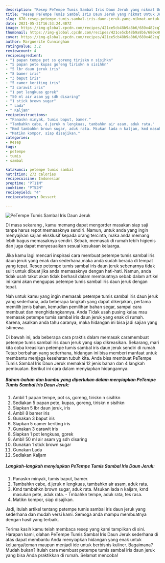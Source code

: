 ```yaml
---
description: "Resep PeTempe Tumis Sambal Iris Daun Jeruk yang nikmat Untuk Jualan"
title: "Resep PeTempe Tumis Sambal Iris Daun Jeruk yang nikmat Untuk Jualan"
slug: 670-resep-petempe-tumis-sambal-iris-daun-jeruk-yang-nikmat-untuk-jualan
date: 2021-05-21T16:53:24.407Z
image: https://img-global.cpcdn.com/recipes/421ce5cb48b9a8b6/680x482cq70/petempe-tumis-sambal-iris-daun-jeruk-foto-resep-utama.jpg
thumbnail: https://img-global.cpcdn.com/recipes/421ce5cb48b9a8b6/680x482cq70/petempe-tumis-sambal-iris-daun-jeruk-foto-resep-utama.jpg
cover: https://img-global.cpcdn.com/recipes/421ce5cb48b9a8b6/680x482cq70/petempe-tumis-sambal-iris-daun-jeruk-foto-resep-utama.jpg
author: Marguerite Cunningham
ratingvalue: 3.2
reviewcount: 4
recipeingredient:
- "1 papan tempe pot ss goreng tiriskn n sisihkn"
- "5 papan pete kupas goreng tiriskn n sisihkn"
- "5 lbr daun jeruk iris"
- "8 bamer iris"
- "3 baput iris"
- "5 camer keriting iris"
- "3 carawit iris"
- "1 pot lengkuas gprek"
- "50 ml air asam yg sdh disaring"
- "1 stick brown sugar"
- " Lada"
- " Kaljam"
recipeinstructions:
- "Panaskn minyak, tumis baput, bamer."
- "Tambahkn cabe, d.jeruk n lengkuas, tambahkn air asam, aduk rata."
- "Kmd tambahkn brown sugar, aduk rata. Msukan lada n kaljam, kmd masukan pete, aduk rata. Tmbahkn tempe, aduk rata, tes rasa."
- "Matikn kompor, siap disajikan."
categories:
- Resep
tags:
- petempe
- tumis
- sambal

katakunci: petempe tumis sambal 
nutrition: 273 calories
recipecuisine: Indonesian
preptime: "PT11M"
cooktime: "PT52M"
recipeyield: "4"
recipecategory: Dessert

---
```



![PeTempe Tumis Sambal Iris Daun Jeruk](https://img-global.cpcdn.com/recipes/421ce5cb48b9a8b6/680x482cq70/petempe-tumis-sambal-iris-daun-jeruk-foto-resep-utama.jpg)

Di masa  sekarang , kamu memang dapat mengorder masakan siap saji tanpa harus repot memasaknya sendiri. Namun, untuk anda yang ingin menyajikan sajian eksklusif kepada orang tercinta, maka anda memang lebih bagus memasaknya sendiri. Sebab, memasak di rumah lebih higienis dan juga dapat menyesuaikan sesuai kesukaan keluarga.

Jika kamu lagi mencari inspirasi cara membuat petempe tumis sambal iris daun jeruk yang enak dan sederhana,maka anda sudah berada di tempat yang tepat. Resep petempe tumis sambal iris daun jeruk  sebenarnya tidak sulit untuk dibuat jika anda memasaknya dengan hati-hati. Namun, anda tidak usah takut akan tidak berhasil dalam membuatnya 
sebab dalam artikel ini kami akan mengupas petempe tumis sambal iris daun jeruk dengan tepat.  



Nah untuk kamu yang ingin memasak petempe tumis sambal iris daun jeruk yang sederhana, ada beberapa langkah yang dapat dikerjakan, pertama memilih jenis bahan, kemudian pemilihan bahan segar, sampai cara membuat dan menghidangkannya. Anda Tidak usah pusing kalau mau memasak petempe tumis sambal iris daun jeruk yang enak di rumah. Karena, asalkan anda  tahu caranya, maka hidangan ini bisa jadi sajian yang istimewa.

Di bawah ini, ada beberapa cara praktis  dalam memasak caramembuat petempe tumis sambal iris daun jeruk yang siap dikreasikan. Sekarang, mari kita coba kreasikan petempe tumis sambal iris daun jeruk sendiri di rumah. Tetap berbahan yang sederhana, hidangan ini bisa memberi manfaat untuk membantu menjaga kesehatan tubuh kita. Anda bisa membuat PeTempe Tumis Sambal Iris Daun Jeruk memakai 12 jenis bahan dan 4 langkah pembuatan. Berikut ini cara dalam menyiapkan hidangannya.

<!--inarticleads1-->

##### Bahan-bahan dan bumbu yang diperlukan dalam menyiapkan PeTempe Tumis Sambal Iris Daun Jeruk:

1. Ambil 1 papan tempe, pot ss, goreng, tiriskn n sisihkn
1. Sediakan 5 papan pete, kupas, goreng, tiriskn n sisihkn
1. Siapkan 5 lbr daun jeruk, iris
1. Ambil 8 bamer iris
1. Gunakan 3 baput iris
1. Siapkan 5 camer keriting iris
1. Gunakan 3 carawit iris
1. Siapkan 1 pot lengkuas, gprek
1. Ambil 50 ml air asam yg sdh disaring
1. Gunakan 1 stick brown sugar
1. Gunakan  Lada
1. Sediakan  Kaljam




<!--inarticleads2-->

##### Langkah-langkah menyiapkan PeTempe Tumis Sambal Iris Daun Jeruk:

1. Panaskn minyak, tumis baput, bamer.
1. Tambahkn cabe, d.jeruk n lengkuas, tambahkn air asam, aduk rata.
1. Kmd tambahkn brown sugar, aduk rata. Msukan lada n kaljam, kmd masukan pete, aduk rata. - Tmbahkn tempe, aduk rata, tes rasa.
1. Matikn kompor, siap disajikan.




Jadi, itulah artikel tentang  petempe tumis sambal iris daun jeruk  yang sederhana dan mudah versi kami. Semoga anda mampu membuatnya dengan hasil yang terbaik. 

Terima kasih kamu telah membaca resep yang kami tampilkan di sini. Harapan kami, olahan  PeTempe Tumis Sambal Iris Daun Jeruk sederhana di atas dapat membantu Anda menyiapkan hidangan yang enak untuk keluarga/teman maupun menjadi ide untuk berbisnis kuliner. Bagaimana? Mudah bukan? Itulah cara membuat petempe tumis sambal iris daun jeruk yang bisa Anda praktikkan di rumah. Selamat mencoba!

